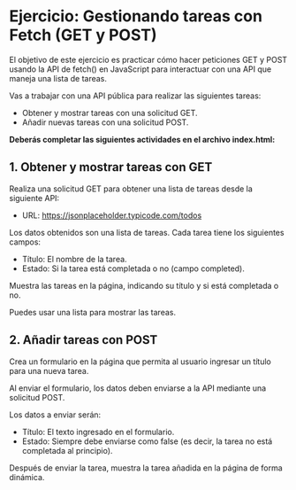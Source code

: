 # Ejercicio: Gestionando tareas con Fetch (GET y POST)
El objetivo de este ejercicio es practicar cómo hacer peticiones GET y POST usando la API de fetch() en JavaScript para interactuar con una API que maneja una lista de tareas. 

Vas a trabajar con una API pública para realizar las siguientes tareas:
- Obtener y mostrar tareas con una solicitud GET.
- Añadir nuevas tareas con una solicitud POST.

**Deberás completar las siguientes actividades en el archivo index.html:**

## **1. Obtener y mostrar tareas con GET**

Realiza una solicitud GET para obtener una lista de tareas desde la siguiente API:
  - URL: https://jsonplaceholder.typicode.com/todos

  Los datos obtenidos son una lista de tareas.
  Cada tarea tiene los siguientes campos:
- Título: El nombre de la tarea.
- Estado: Si la tarea está completada o no (campo completed).

 Muestra las tareas en la página, indicando su título y si está completada o no.

 Puedes usar una lista para mostrar las tareas.

## **2. Añadir tareas con POST**

Crea un formulario en la página que permita al usuario ingresar un título para una nueva tarea.

Al enviar el formulario, los datos deben enviarse a la API mediante una solicitud POST.

Los datos a enviar serán:
- Título: El texto ingresado en el formulario.
- Estado: Siempre debe enviarse como false (es decir, la tarea no está completada al principio).

Después de enviar la tarea, muestra la tarea añadida en la página de forma dinámica.
